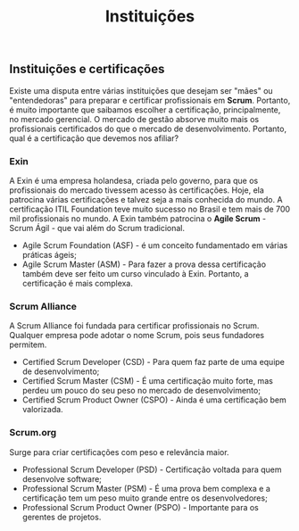 <div align="center">

# Instituições

</div>

<br>

## Instituições e certificações

Existe uma disputa entre várias instituições que desejam ser "mães" ou "entendedoras" para preparar e certificar profissionais em **Scrum**. Portanto, é muito importante que saibamos escolher a certificação, principalmente, no mercado gerencial. O mercado de gestão absorve muito mais os profissionais certificados do que o mercado de desenvolvimento. Portanto, qual é a certificação que devemos nos afiliar?

### Exin

A Exin é uma empresa holandesa, criada pelo governo, para que os profissionais do mercado tivessem acesso às certificações. Hoje, ela patrocina várias certificações e talvez seja a mais conhecida do mundo. A certificação ITIL Foundation teve muito sucesso no Brasil e tem mais de 700 mil profissionais no mundo. A Exin também patrocina o **Agile Scrum** -
 Scrum Ágil - que vai além do Scrum tradicional. 

 - Agile Scrum Foundation (ASF) - é um conceito fundamentado em várias práticas ágeis;
 - Agile Scrum Master (ASM) - Para fazer a prova dessa certificação também deve ser feito um curso vinculado à Exin. Portanto, a certificação é mais complexa.

### Scrum Alliance

A Scrum Alliance foi fundada para certificar profissionais no Scrum. Qualquer empresa pode adotar o nome Scrum, pois seus fundadores permitem. 

 - Certified Scrum Developer (CSD) - Para quem faz parte de uma equipe de desenvolvimento;
 - Certified Scrum Master (CSM) - É uma certificação muito forte, mas perdeu um pouco do seu peso no mercado de desenvolvimento;
 - Certified Scrum Product Owner (CSPO) - Ainda é uma certificação bem valorizada.

### Scrum.org

Surge para criar certificações com peso e relevância maior. 

 - Professional Scrum Developer (PSD) - Certificação voltada para quem desenvolve software;
 - Professional Scrum Master (PSM) - É uma prova bem complexa e a certificação tem um peso muito grande entre os desenvolvedores;
 - Professional Scrum Product Owner (PSPO) - Importante para os gerentes de projetos.